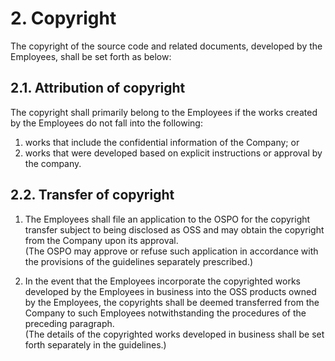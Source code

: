 # 2. Copyright
The copyright of the source code and related documents, developed by the Employees, shall be set forth as below:

## 2.1. Attribution of copyright
The copyright shall primarily belong to the Employees if the works created by the Employees do not fall into the following:

1. works that include the confidential information of the Company; or
2. works that were developed based on explicit instructions or approval by the company.

## 2.2. Transfer of copyright

1. The Employees shall file an application to the OSPO for the copyright transfer subject to being disclosed as OSS and may obtain the copyright from the Company upon its approval.  
(The OSPO may approve or refuse such application in accordance with the provisions of the guidelines separately prescribed.)

2. In the event that the Employees incorporate the copyrighted works developed by the Employees in business into the OSS products owned by the Employees, the copyrights shall be deemed transferred from the Company to such Employees notwithstanding the procedures of the preceding paragraph.  
(The details of the copyrighted works developed in business shall be set forth separately in the guidelines.)